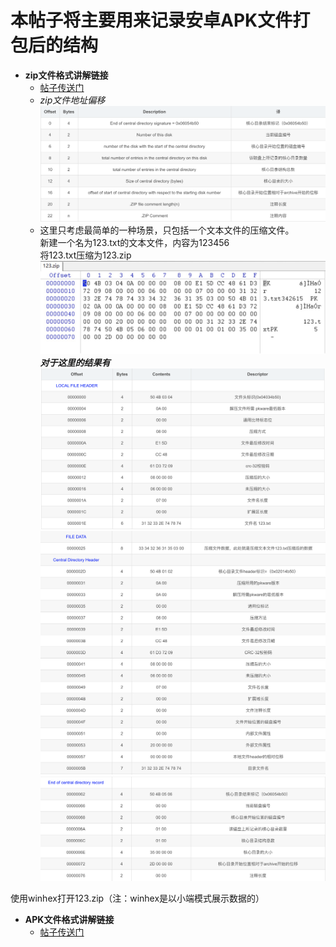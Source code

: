 # 本帖子将主要用来记录安卓APK文件打包后的结构
* **zip文件格式讲解链接**  
  * [帖子传送门](https://blog.csdn.net/a200710716/article/details/51644421)  
  * *zip文件地址偏移*  
    ![image](https://github.com/SilenceWeak/Flutter-Dart/blob/main/Picture/image.png)  
  * 这里只考虑最简单的一种场景，只包括一个文本文件的压缩文件。  
    新建一个名为123.txt的文本文件，内容为123456  
    将123.txt压缩为123.zip  
    ![image](https://github.com/SilenceWeak/Flutter-Dart/blob/main/Picture/sampleZip.jpg)  
    ***对于这里的结果有***
    ![image](https://github.com/SilenceWeak/Flutter-Dart/blob/main/Picture/WX20210121-111417%402x.png)  
    ![image](https://github.com/SilenceWeak/Flutter-Dart/blob/main/Picture/WX20210121-111446%402x.png)  
    ![image](https://github.com/SilenceWeak/Flutter-Dart/blob/main/Picture/WX20210121-111500%402x.png)  

使用winhex打开123.zip（注：winhex是以小端模式展示数据的）
* **APK文件格式讲解链接**  
  * [帖子传送门](https://juejin.cn/post/6844903780253712397)
